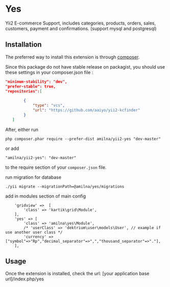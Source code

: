 Yes
============
Yii2 E-commerce Support, includes categories, products, orders, sales, customers, payment and confirmations. (support mysql and postgresql)

Installation
------------

The preferred way to install this extension is through [composer](http://getcomposer.org/download/).

Since this package do not have stable release on packagist, you should use these settings in your composer.json file :

```json
"minimum-stability": "dev",
"prefer-stable": true,
"repositories":[
		
		{
			"type": "vcs",
			"url": "https://github.com/aaiyo/yii2-kcfinder"
		}	
   ]
```
After, either run

```
php composer.phar require --prefer-dist amilna/yii2-yes "dev-master"
```

or add

```
"amilna/yii2-yes": "dev-master"
```

to the require section of your `composer.json` file.


run migration for database

```
./yii migrate --migrationPath=@amilna/yes/migrations
```

add in modules section of main config

```
	'gridview' =>  [
		'class' => 'kartik\grid\Module',
	],
	'yes' => [
		'class' => 'amilna\yes\Module',
		/* 'userClass' => 'dektrium\user\models\User', // example if use another user class */
		'currency' => ["symbol"=>"Rp","decimal_separator"=>",","thousand_separator"=>"."],
	],
```

Usage
-----

Once the extension is installed, check the url:
[your application base url]/index.php/yes


